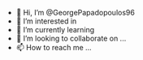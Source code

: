 - 👋 Hi, I’m @GeorgePapadopoulos96
- 👀 I’m interested in 
- 🌱 I’m currently learning  
- 💞️ I’m looking to collaborate on ...
- 📫 How to reach me ...

<!---
GeorgePapadopoulos96/GeorgePapadopoulos96 is a ✨ special ✨ repository because its `README.md` (this file) appears on your GitHub profile.
You can click the Preview link to take a look at your changes.
--->
